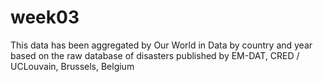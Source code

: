 # week03
This data has been aggregated by Our World in Data by country and year based on the raw database of disasters published by EM-DAT, CRED / UCLouvain, Brussels, Belgium
